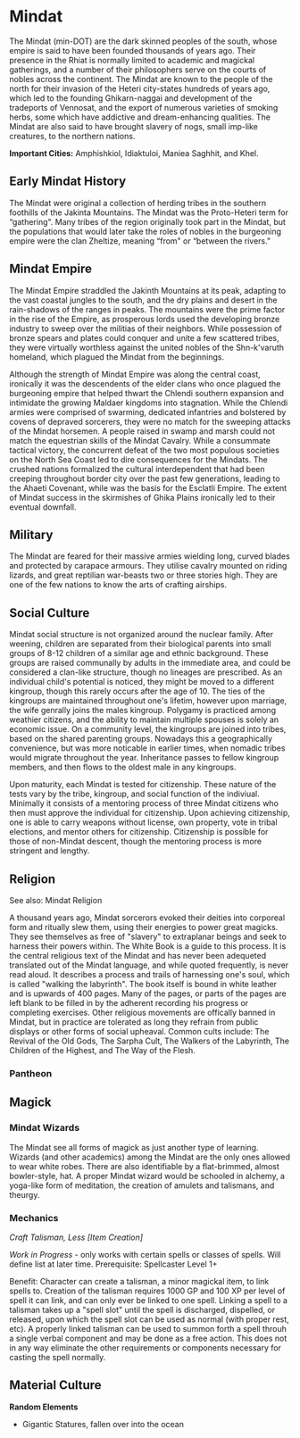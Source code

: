 # Mindat
The Mindat (min-DOT) are the dark skinned peoples of the south, whose empire is said to have been founded thousands of years ago. Their presence in the Rhiat is normally limited to academic and magickal gatherings, and a number of their philosophers serve on the courts of nobles across the continent. The Mindat are known to the people of the north for their invasion of the Heteri city-states hundreds of years ago, which led to the founding Ghikarn-naggai and development of the tradeports of Vennosat, and the export of numerous varieties of smoking herbs, some which have addictive and dream-enhancing qualities. The Mindat are also said to have brought slavery of nogs, small imp-like creatures, to the northern nations.

**Important Cities:** Amphishkiol, Idiaktuloi, Maniea Saghhit, and Khel.
 

## Early Mindat History
The Mindat were original a collection of herding tribes in the southern foothills of the Jakinta Mountains. The Mindat was the Proto-Heteri term for “gathering". Many tribes of the region originally took part in the Mindat, but the populations that would later take the roles of nobles in the burgeoning empire were the clan Zheltize, meaning “from" or “between the rivers."

## Mindat Empire 

The Mindat Empire straddled the Jakinth Mountains at its peak, adapting to the vast coastal jungles to the south, and the dry plains and desert in the rain-shadows of the ranges in peaks. The mountains were the prime factor in the rise of the Empire, as prosperous lords used the developing bronze industry to sweep over the militias of their neighbors. While possession of bronze spears and plates could conquer and unite a few scattered tribes, they were virtually worthless against the united nobles of the Shn-k'varuth homeland, which plagued the Mindat from the beginnings.

Although the strength of Mindat Empire was along the central coast, ironically it was the descendents of the elder clans who once plagued the burgeoning empire that helped thwart the Chlendi southern expansion and intimidate the growing Maldaer kingdoms into stagnation. While the Chlendi armies were comprised of swarming, dedicated infantries and bolstered by covens of depraved sorcerers, they were no match for the sweeping attacks of the Mindat horsemen. A people raised in swamp and marsh could not match the equestrian skills of the Mindat Cavalry. While a consummate tactical victory, the concurrent defeat of the two most populous societies on the North Sea Coast led to dire consequences for the Mindats. The crushed nations formalized the cultural interdependent that had been creeping throughout border city over the past few generations, leading to the Ahaeti Covenant, while was the basis for the Esclatli Empire. The extent of Mindat success in the skirmishes of Ghika Plains ironically led to their eventual downfall.

## Military

The Mindat are feared for their massive armies wielding long, curved blades and protected by carapace armours. They utilise cavalry mounted on riding lizards, and great reptilian war-beasts two or three stories high. They are one of the few nations to know the arts of crafting airships.

## Social Culture 

Mindat social structure is not organized around the nuclear family. After weening, children are separated from their biological parents into small groups of 8-12 children of a similar age and ethnic background. These groups are raised communally by adults in the immediate area, and could be considered a clan-like structure, though no lineages are prescribed. As an individual child's potential is noticed, they might be moved to a different kingroup, though this rarely occurs after the age of 10. The ties of the kingroups are maintained throughout one's lifetim, however upon marriage, the wife genrally joins the males kingroup. Polygamy is practiced among weathier citizens, and the ability to maintain multiple spouses is solely an economic issue. On a community level, the kingroups are joined into tribes, based on the shared parenting groups. Nowadays this a geographically convenience, but was more noticable in earlier times, when nomadic tribes would migrate throughout the year. Inheritance passes to fellow kingroup members, and then flows to the oldest male in any kingroups.

Upon maturity, each Mindat is tested for citizenship. These nature of the tests vary by the tribe, kingroup, and social function of the indiviual. Minimally it consists of a mentoring process of three Mindat citizens who then must approve the individual for citizenship. Upon achieving citizenship, one is able to carry weapons without license, own property, vote in tribal elections, and mentor others for citizenship. Citizenship is possible for those of non-Mindat descent, though the mentoring process is more stringent and lengthy.

## Religion
See also: Mindat Religion

A thousand years ago, Mindat sorcerors evoked their deities into corporeal form and ritually slew them, using their energies to power great magicks. They see themselves as free of "slavery" to extraplanar beings and seek to harness their powers within. The White Book is a guide to this process. It is the central religious text of the Mindat and has never been adequeted translated out of the Mindat language, and while quoted frequently, is never read aloud. It describes a process and trails of harnessing one's soul, which is called "walking the labyrinth". The book itself is bound in white leather and is upwards of 400 pages. Many of the pages, or parts of the pages are left blank to be filled in by the adherent recording his progress or completing exercises. Other religious movements are offically banned in Mindat, but in practice are tolerated as long they refrain from public displays or other forms of social upheaval. Common cults include: The Revival of the Old Gods, The Sarpha Cult, The Walkers of the Labyrinth, The Children of the Highest, and The Way of the Flesh.

### Pantheon

## Magick

### Mindat Wizards 
The Mindat see all forms of magick as just another type of learning. Wizards (and other academics) among the Mindat are the only ones allowed to wear white robes. There are also identifiable by a flat-brimmed, almost bowler-style, hat. A proper Mindat wizard would be schooled in alchemy, a yoga-like form of meditation, the creation of amulets and talismans, and theurgy.


### Mechanics
_Craft Talisman, Less [Item Creation]_ 

_Work in Progress_ - only works with certain spells or classes of spells. Will define list at later time. Prerequisite: Spellcaster Level 1+

Benefit: Character can create a talisman, a minor magickal item, to link spells to. Creation of the talisman requires 1000 GP and 100 XP per level of spell it can link, and can only ever be linked to one spell. Linking a spell to a talisman takes up a "spell slot" until the spell is discharged, dispelled, or released, upon which the spell slot can be used as normal (with proper rest, etc). A properly linked talisman can be used to summon forth a spell throuh a single verbal component and may be done as a free action. This does not in any way eliminate the other requirements or components necessary for casting the spell normally.

## Material Culture
**Random Elements**
* Gigantic Statures, fallen over into the ocean
